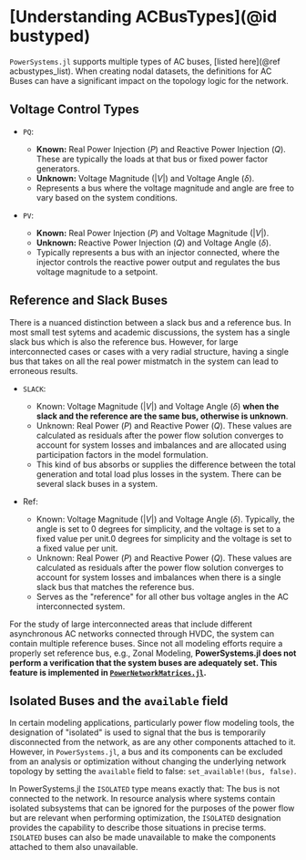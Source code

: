 # [Understanding ACBusTypes](@id bustyped)

`PowerSystems.jl` supports multiple types of AC buses, [listed here](@ref acbustypes_list).
When creating nodal datasets, the definitions for AC Buses can have a significant impact on the
topology logic for the network.

## Voltage Control Types

  - `PQ`:
    
      + **Known:** Real Power Injection ($P$) and Reactive Power Injection ($Q$). These are typically the loads at that bus or fixed power factor generators.
      + **Unknown:** Voltage Magnitude ($|V|$) and Voltage Angle ($\delta$).
      + Represents a bus where the voltage magnitude and angle are free to vary based on the system conditions.

  - `PV`:
    
      + **Known:** Real Power Injection ($P$) and Voltage Magnitude ($|V|$).
      + **Unknown:** Reactive Power Injection ($Q$) and Voltage Angle ($\delta$).
      + Typically represents a bus with an injector connected, where the injector controls the reactive power output and regulates the bus voltage magnitude to a setpoint.

## Reference and Slack Buses

There is a nuanced distinction between a slack bus and a reference bus. In most small test sytems and
academic discussions, the system has a single slack bus which is also the reference bus. However, for large interconnected cases or cases with a very radial structure, having a single bus that takes on all the real power mistmatch in the system can lead to erroneous results.

  - `SLACK`:
    
      + Known: Voltage Magnitude ($|V|$) and Voltage Angle ($\delta$) **when the slack and the reference are the same bus, otherwise is unknown**.
      + Unknown: Real Power ($P$) and Reactive Power ($Q$). These values are calculated as residuals after the power flow solution converges to account for system losses and imbalances and are allocated using participation factors in the model formulation.
      + This kind of bus absorbs or supplies the difference between the total generation and total load plus losses in the system. There can be several slack buses in a system.

  - Ref:
    
      + Known: Voltage Magnitude ($|V|$) and Voltage Angle ($\delta$). Typically, the angle is set to 0 degrees for simplicity, and the voltage is set to a fixed value per unit.0 degrees for simplicity and the voltage is set to a fixed value per unit.
      + Unknown: Real Power ($P$) and Reactive Power ($Q$). These values are calculated as residuals after the power flow solution converges to account for system losses and imbalances when there is a single slack bus that matches the reference bus.
      + Serves as the "reference" for all other bus voltage angles in the AC interconnected system.

For the study of large interconnected areas that include different asynchronous AC networks connected through HVDC, the system can contain multiple reference buses. Since not all modeling efforts require a properly set reference bus, e.g., Zonal Modeling, **PowerSystems.jl does not perform a verification that the system buses are adequately set. This feature is implemented in [`PowerNetworkMatrices.jl`](https://nrel-sienna.github.io/PowerNetworkMatrices.jl/stable/).**

## Isolated Buses and the `available` field

In certain modeling applications, particularly power flow modeling tools, the designation of
"isolated" is used to signal that the bus is temporarily disconnected from the network, as are any other components attached to it. However, in `PowerSystems.jl`, a bus and its components can be excluded from an analysis or optimization without changing the underlying network topology by setting the `available` field to false: `set_available!(bus, false)`.

In PowerSystems.jl the `ISOLATED` type means exactly that: The bus is not connected to the network. In
resource analysis where systems contain isolated subsystems that can be ignored for the purposes of the power flow but are relevant when performing optimization, the `ISOLATED` designation provides the capability to describe those situations in precise terms. `ISOLATED` buses can also be made unavailable to make the components attached to them also unavailable.
